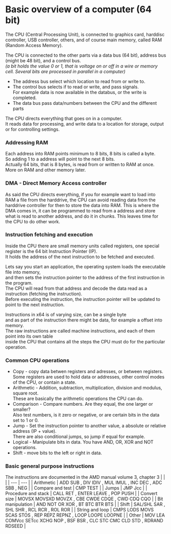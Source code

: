 # Basic overview of a computer (64 bit)
The CPU (Central Processing Unit), is connected to graphics card, harddisc controller, USB controller, others, and of course main memory, called RAM (Random Access Memory). <br>

The CPU is connected to the other parts via a data bus (64 bit), address bus (might be 48 bit), and a control bus. <br>
*(a bit holds the value 0 or 1, that is voltage on or off in a wire or memory cell. Several bits are processed in parallel in a computer)*

- The address bus select which location to read from or write to. <br>
- The control bus selects if to read or write, and pass signals. <br>
For example data is now available in the databus, or the write is completed. <br>
- The data bus pass data/numbers between the CPU and the different parts

The CPU directs everything that goes on in a computer. <br>
It reads data for processing, and write data to a location for storage, output or for controlling settings. <br>

### Addressing RAM
Each address into RAM points minimum to 8 bits, 8 bits is called a byte. <br>
So adding 1 to a address will point to the next 8 bits. <br>
Actually 64 bits, that is 8 bytes, is read from or written to RAM at once. <br>
More on RAM and other memory later.

### DMA - Direct Memory Access controller
As said the CPU directs everything, if you for example want to load into RAM a file from the harddrive, the CPU can avoid reading data from the harddrive controller for then to store the data into RAM.
This is where the DMA comes in, it can be programmed to read from a address and store what is read to another address, and do it in chunks. This leaves time for the CPU to do other work. <br>

### Instruction fetching and execution
Inside the CPU there are small memory units called registers, one special register is the 64 bit Instruction Pointer (IP). <br>
It holds the address of the next instruction to be fetched and executed. <br>

Lets say you start an application, the operating system loads the executable file into memory, <br>
and then sets the instruction pointer to the address of the first instruction in the program. <br>
The CPU will read from that address and decode the data read as a instruction (fetching the instruction). <br>
Before executing the instruction, the instruction pointer will be updated to point to the next instruction. <br>

Instructions in x64 is of varying size, can be a single byte <br>
and as part of the instruction there might be data, for example a offset into memory. <br>
The raw instructions are called machine instructions, and each of them point into its own table <br>
inside the CPU that contains all the steps the CPU must do for the particular operation.

### Common CPU operations
- Copy - copy data betwen registers and adresses, or between registers. <br>Some registers are used to hold data or addresses, other control modes of the CPU, or contain a state.
- Arithmetic - Addition, subtraction, multiplication, division and modulus, square root. <br> These are basically the arithmetic operations the CPU can do.
- Comparison - Compare numbers. Are they equal, the one larger or smaller? <br> Also test numbers, is it zero or negative, or are certain bits in the data set to 1 or 0.
- Jump - Set the instruction pointer to another value, a absolute or relative address (IP + value). <br> There are also conditional jumps, so jump if equal for example.
- Logical - Manipulate bits in data. You have AND, OR, XOR and NOT operations.
- Shift - move bits to the left or right in data.

### Basic general purpose instructions
The instructions are documented in the AMD manual volume 3, chapter 3
| | |
| --- | --- |
| Arithmetic | ADD SUB , DIV IDIV , MUL IMUL , INC DEC , ADC SBB , NEG |
| Compare and test | CMP TEST |
| Jumps | JMP Jcc |
| Procedure and stack | CALL RET , ENTER LEAVE , POP PUSH |
| Convert size | MOVSX MOVSXD MOVZX , CBE CWDE CDQE , CWD CDQ CQO |
| Bit manipulation | AND NOT OR XOR , BT BTC BTR BTS |
| Shift	| SAL/SHL SAR , SHL SHR , RCL RCR , ROL ROR |
| String and loop | CMPS LODS MOVS SCAS STOS , REP REPZ REPNZ , LOOP LOOPE LOOPNE |
| Other	| MOV  LEA  COMVcc  SETcc  XCHG  NOP , BSF  BSR , CLC  STC  CMC  CLD  STD , RDRAND  RDSEED |


